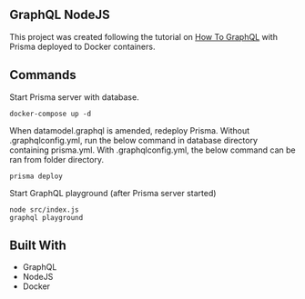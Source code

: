 ## GraphQL NodeJS

This project was created following the tutorial on [How To GraphQL](https://www.howtographql.com/graphql-js/0-introduction/) with Prisma deployed to Docker containers.

## Commands

Start Prisma server with database.
```
docker-compose up -d
```

When datamodel.graphql is amended, redeploy Prisma. Without .graphqlconfig.yml, run the below command in database directory containing prisma.yml. With .graphqlconfig.yml, the below command can be ran from folder directory.
```
prisma deploy
```

Start GraphQL playground (after Prisma server started)
```
node src/index.js
graphql playground
```

## Built With

* GraphQL
* NodeJS
* Docker

